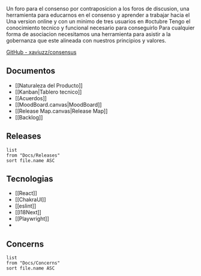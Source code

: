 Un foro para el consenso por contraposicion a los foros de discusion, una herramienta para educarnos en el consenso y aprender a trabajar hacia el
Una version online y con un minimo de tres usuarios en #octubre 
Tengo el conocimiento tecnico y funcional necesario para conseguirlo
Para cualquier forma de asociacion necesitamos una herramienta para asistir a la gobernanza que este alineada con nuestros principios y valores.

[GitHub - xaviuzz/consensus](https://github.com/xaviuzz/consensus)


## Documentos
- [[Naturaleza del Producto]]
- [[Kanban|Tablero tecnico]]
- [[Acuerdos]]
- [[MoodBoard.canvas|MoodBoard]]
- [[Release Map.canvas|Release Map]]
- [[Backlog]]

## Releases
```dataview
list
from "Docs/Releases"
sort file.name ASC
```
## Tecnologias

- [[React]]
- [[ChakraUI]]
- [[eslint]]
- [[I18Next]]
- [[Playwright]]
- 

## Concerns
```dataview
list
from "Docs/Concerns"
sort file.name ASC
```
